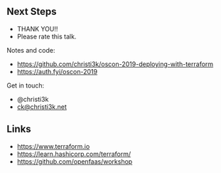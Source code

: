 ## Next Steps

- THANK YOU!!
- Please rate this talk.

Notes and code:
* https://github.com/christi3k/oscon-2019-deploying-with-terraform
* https://auth.fyi/oscon-2019

Get in touch:
* @christi3k
* ck@christi3k.net

## Links

- https://www.terraform.io
- https://learn.hashicorp.com/terraform/
- https://github.com/openfaas/workshop
